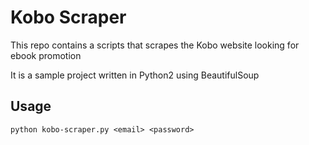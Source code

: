 # Kobo Scraper
This repo contains a scripts that scrapes the Kobo website looking for ebook promotion

It is a sample project written in Python2 using BeautifulSoup

## Usage
    python kobo-scraper.py <email> <password>